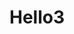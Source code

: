 <script type = "text/javascript" src = 'https://home-c19.incontact.com/inContact/ChatClient/js/embed.min.js'></script>
<script type ="text/javascript">
icPatronChat.init({serverHost:'https://home-c19.incontact.com',bus_no:4596165,poc:'3b7bf57b-b0ce-4e84-85f4-2d7fc4f4045b',params:['FirstName','Last Name','first.last@company.com',555-555-5555]});
</script>


<body>
  <h1> Hello3 </h1>
</body>
